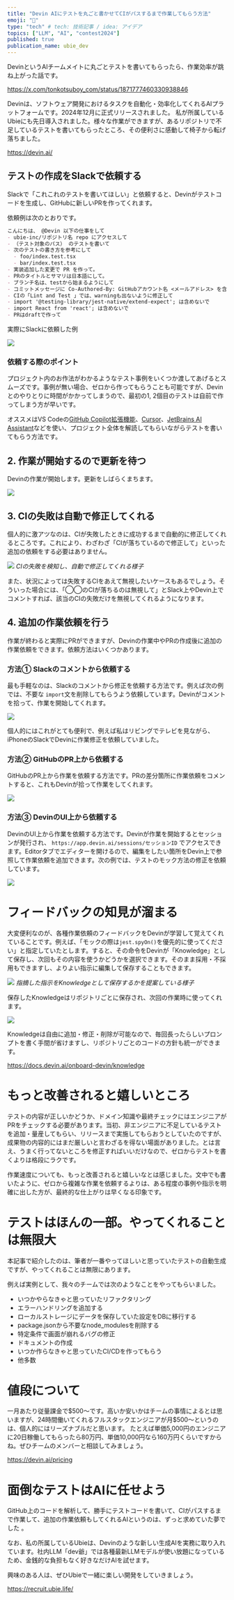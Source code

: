 ```yaml
---
title: "Devin AIにテストを丸ごと書かせてCIがパスするまで作業してもらう方法"
emoji: "🧪"
type: "tech" # tech: 技術記事 / idea: アイデア
topics: ["LLM", "AI", "contest2024"]
published: true
publication_name: ubie_dev
---
```


DevinというAIチームメイトに丸ごとテストを書いてもらったら、作業効率が跳ね上がった話です。

https://x.com/tonkotsuboy_com/status/1871777460330938846

Devinは、ソフトウェア開発におけるタスクを自動化・効率化してくれるAIプラットフォームです。2024年12月に正式リリースされました。 私が所属しているUbieにも先日導入されました。様々な作業ができますが、あるリポジトリで不足しているテストを書いてもらったところ、その便利さに感動して椅子から転げ落ちました。

https://devin.ai/

## テストの作成をSlackで依頼する

Slackで「これこれのテストを書いてほしい」と依頼すると、Devinがテストコードを生成し、GitHubに新しいPRを作ってくれます。

依頼例は次のとおりです。

```markdown
こんにちは、 @Devin 以下の仕事をして
- ubie-inc/リポジトリ名 repo にアクセスして
- （テスト対象のパス） のテストを書いて
- 次のテストの書き方を参考にして
  - foo/index.test.tsx
  - bar/index.test.tsx
- 実装追加した変更で PR を作って。
- PRのタイトルとサマリは日本語にして。
- ブランチ名は、testから始まるようにして
- コミットメッセージに Co-Authored-By: GitHubアカウント名 <メールアドレス> を含めて
- CIの「Lint and Test 」では、warningも出ないように修正して
- import '@testing-library/jest-native/extend-expect'; は含めないで
- import React from 'react'; は含めないで
- PRはdraftで作って
```

実際にSlackに依頼した例

![](/images/ai-for-test/request-in-slack.png)

### 依頼する際のポイント

プロジェクト内のお作法がわかるようなテスト事例をいくつか渡してあげるとスムーズです。事例が無い場合、ゼロから作ってもらうことも可能ですが、Devinとのやりとりに時間がかかってしまうので、最初の1, 2個目のテストは自前で作ってしまう方が早いです。

オススメはVS Codeの[GitHub Copilot拡張機能](https://marketplace.visualstudio.com/items?itemName=GitHub.copilot)、[Cursor](https://www.cursor.com/)、[JetBrains AI Assistant](https://plugins.jetbrains.com/plugin/22282-jetbrains-ai-assistant)などを使い、プロジェクト全体を解読してもらいながらテストを書いてもらう方法です。

## 2. 作業が開始するので更新を待つ

Devinの作業が開始します。更新をしばらくまちます。

![](/images/ai-for-test/creating.png)


## 3. CIの失敗は自動で修正してくれる

個人的に激アツなのは、CIが失敗したときに成功するまで自動的に修正してくれるところです。これにより、わざわざ「CIが落ちているので修正して」といった追加の依頼をする必要はありません。

![](/images/ai-for-test/fix-ci.png)
*CIの失敗を検知し、自動で修正してくれる様子*


また、状況によっては失敗するCIをあえて無視したいケースもあるでしょう。そういった場合には、「◯◯のCIが落ちるのは無視して」とSlack上やDevin上でコメントすれば、該当のCIの失敗だけを無視してくれるようになります。


## 4. 追加の作業依頼を行う

作業が終わると実際にPRができますが、Devinの作業中やPRの作成後に追加の作業依頼をできます。依頼方法はいくつかあります。

### 方法① Slackのコメントから依頼する

最も手軽なのは、Slackのコメントから修正を依頼する方法です。例えば次の例では、不要な `import`文を削除してもらうよう依頼しています。Devinがコメントを拾って、作業を開始してくれます。

![](/images/ai-for-test/slack-request.png)

個人的にはこれがとても便利で、例えば私はリビングでテレビを見ながら、iPhoneのSlackでDevinに作業修正を依頼していました。

### 方法② GitHubのPR上から依頼する

GitHubのPR上から作業を依頼する方法です。PRの差分箇所に作業依頼をコメントすると、これもDevinが拾って作業をしてくれます。

![](/images/ai-for-test/pr-request.png)


### 方法③ DevinのUI上から依頼する

DevinのUI上から作業を依頼する方法です。Devinが作業を開始するとセッションが発行され、 `https://app.devin.ai/sessions/セッションID` でアクセスできます。Editorタブでエディターを開けるので、編集をしたい箇所をDevin上で参照して作業依頼を追加できます。次の例では、テストのモック方法の修正を依頼しています。

![](/images/ai-for-test/devin-request.png)

# フィードバックの知見が溜まる

大変便利なのが、各種作業依頼のフィードバックをDevinが学習して覚えてくれていることです。例えば、「モックの際は`jest.spyOn()`を優先的に使ってください」と指定していたとします。すると、その命令をDevinが「Knowledge」として保存し、次回もその内容を使うかどうかを選択できます。そのまま採用・不採用もできますし、よりよい指示に編集して保存することもできます。

![](/images/ai-for-test/suggestion-knowledge.png)
*指摘した指示をKnowledgeとして保存するかを提案している様子*

保存したKnowledgeはリポジトリごとに保存され、次回の作業時に使ってくれます。

![](/images/ai-for-test/knowledge.png)

Knowledgeは自由に追加・修正・削除が可能なので、毎回長ったらしいプロンプトを書く手間が省けますし、リポジトリごとのコードの方針も統一ができます。

https://docs.devin.ai/onboard-devin/knowledge


# もっと改善されると嬉しいところ

 テストの内容が正しいかどうか、ドメイン知識や最終チェックにはエンジニアがPRをチェックする必要があります。当初、非エンジニアに不足しているテストを追加・量産してもらい、リリースまで実施してもらおうとしていたのですが、成果物の内容的にはまだ厳しいと言わざるを得ない場面がありました。とは言え、うまく行ってないところを修正すればいいだけなので、ゼロからテストを書くよりは格段にラクです。


作業速度についても、もっと改善されると嬉しいなとは感じました。文中でも書いたように、ゼロから複雑な作業を依頼するよりは、ある程度の事例や指示を明確に出した方が、最終的な仕上がりは早くなる印象です。

# テストはほんの一部。やってくれることは無限大

本記事で紹介したのは、筆者が一番やってほしいと思っていたテストの自動生成ですが、やってくれることは無限にあります。

例えば実例として、我々のチームでは次のようなことをやってもらいました。

- いつかやらなきゃと思っていたリファクタリング
- エラーハンドリングを追加する
- ローカルストレージにデータを保存していた設定をDBに移行する
- package.jsonから不要なnode_modulesを削除する
- 特定条件で画面が崩れるバグの修正
- ドキュメントの作成
- いつか作らなきゃと思っていたCI/CDを作ってもらう
- 他多数

# 値段について

一月あたり従量課金で\$500〜です。高いか安いかはチームの事情によるとは思いますが、24時間働いてくれるフルスタックエンジニアが月\$500〜というのは、個人的にはリーズナブルだと思います。 たとえば単価5,000円のエンジニアに20日稼働してもらったら80万円、単価10,000円なら160万円くらいですからね。ぜひチームのメンバーと相談してみましょう。

https://devin.ai/pricing

# 面倒なテストはAIに任せよう

GitHub上のコードを解析して、勝手にテストコードを書いて、CIがパスするまで作業して、追加の作業依頼もしてくれるAIというのは、ずっと求めていた夢でした 。

なお、私の所属しているUbieは、Devinのような新しい生成AIを実務に取り入れています。社内LLM「dev爺」では各種最新LLMモデルが使い放題になっているため、金銭的な負担もなく好きなだけAIを試せます。

興味のある人は、ぜひUbieで一緒に楽しい開発をしていきましょう。

https://recruit.ubie.life/

